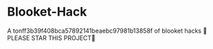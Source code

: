# Blooket-Hack
A tonff3b39f408bca57892141beaebc97981b13858f of blooket hacks
🌟PLEASE STAR THIS PROJECT🌟
